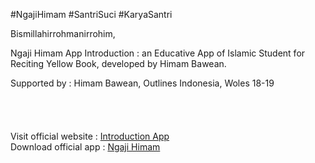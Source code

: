 #NgajiHimam #SantriSuci #KaryaSantri


Bismillahirrohmanirrohim,

Ngaji Himam App Introduction : an Educative App of Islamic Student for Reciting Yellow Book, developed by Himam Bawean.


Supported by : Himam Bawean, Outlines Indonesia, Woles 18-19
<br><br><br><br><br>
Visit official website : [Introduction App](https://ngajionlinehimam.ga/) 
<br>
Download official app : [Ngaji Himam](https://play.google.com/store/apps/details?id=com.ngajionline.himam) 
